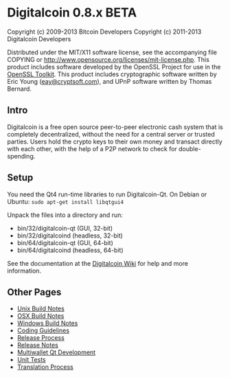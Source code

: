 Digitalcoin 0.8.x BETA
====================

Copyright (c) 2009-2013 Bitcoin Developers
Copyright (c) 2011-2013 Digitalcoin Developers

Distributed under the MIT/X11 software license, see the accompanying
file COPYING or http://www.opensource.org/licenses/mit-license.php.
This product includes software developed by the OpenSSL Project for use in the [OpenSSL Toolkit](http://www.openssl.org/). This product includes
cryptographic software written by Eric Young ([eay@cryptsoft.com](mailto:eay@cryptsoft.com)), and UPnP software written by Thomas Bernard.


Intro
---------------------
Digitalcoin is a free open source peer-to-peer electronic cash system that is
completely decentralized, without the need for a central server or trusted
parties.  Users hold the crypto keys to their own money and transact directly
with each other, with the help of a P2P network to check for double-spending.


Setup
---------------------
You need the Qt4 run-time libraries to run Digitalcoin-Qt. On Debian or Ubuntu:
	`sudo apt-get install libqtgui4`

Unpack the files into a directory and run:

- bin/32/digitalcoin-qt (GUI, 32-bit)
- bin/32/digitalcoind (headless, 32-bit)
- bin/64/digitalcoin-qt (GUI, 64-bit)
- bin/64/digitalcoind (headless, 64-bit)

See the documentation at the [Digitalcoin Wiki](http://digitalcoin.info)
for help and more information.


Other Pages
---------------------
- [Unix Build Notes](build-unix.md)
- [OSX Build Notes](build-osx.md)
- [Windows Build Notes](build-msw.md)
- [Coding Guidelines](coding.md)
- [Release Process](release-process.md)
- [Release Notes](release-notes.md)
- [Multiwallet Qt Development](multiwallet-qt.md)
- [Unit Tests](unit-tests.md)
- [Translation Process](translation_process.md)
